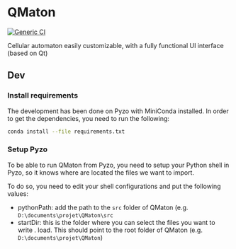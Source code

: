 # QMaton
[![Generic CI](https://github.com/remileduc/QMaton/actions/workflows/ci.yaml/badge.svg?branch=main)](https://github.com/remileduc/QMaton/actions/workflows/ci.yaml?query=branch%3Amain)

Cellular automaton easily customizable, with a fully functional UI interface (based on Qt)

## Dev

### Install requirements
The development has been done on Pyzo with MiniConda installed. In order to get the dependencies, you need to run the following:

```bash
conda install --file requirements.txt
```

### Setup Pyzo
To be able to run QMaton from Pyzo, you need to setup your Python shell in Pyzo, so it knows where are located the files we want to import.

To do so, you need to edit your shell configurations and put the following values:
- pythonPath: add the path to the `src` folder of QMaton (e.g. `D:\documents\projet\QMaton\src`
- startDir: this is the folder where you can select the files you want to write . load. This should point to the root folder of QMaton (e.g. `D:\documents\projet\QMaton`)
